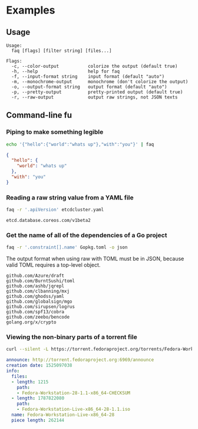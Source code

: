 # Examples

## Usage

```
Usage:
  faq [flags] [filter string] [files...]

Flags:
  -c, --color-output           colorize the output (default true)
  -h, --help                   help for faq
  -f, --input-format string    input format (default "auto")
  -m, --monochrome-output      monochrome (don't colorize the output)
  -o, --output-format string   output format (default "auto")
  -p, --pretty-output          pretty-printed output (default true)
  -r, --raw-output             output raw strings, not JSON texts
```

## Command-line fu

### Piping to make something legible

```sh
echo '{"hello":{"world":"whats up"},"with":"you"}' | faq
```

```json
{
  "hello": {
    "world": "whats up"
  },
  "with": "you"
}

```

### Reading a raw string value from a YAML file

```sh
faq -r '.apiVersion' etcdcluster.yaml
```
```
etcd.database.coreos.com/v1beta2
```

### Get the name of all of the dependencies of a Go project

```sh
faq -r '.constraint[].name' Gopkg.toml -o json
```

The output format when using raw with TOML must be in JSON, because valid TOML requires a top-level object.

```
github.com/Azure/draft
github.com/BurntSushi/toml
github.com/ashb/jqrepl
github.com/clbanning/mxj
github.com/ghodss/yaml
github.com/globalsign/mgo
github.com/sirupsen/logrus
github.com/spf13/cobra
github.com/zeebo/bencode
golang.org/x/crypto
```

### Viewing the non-binary parts of a torrent file

```sh
curl --silent -L https://torrent.fedoraproject.org/torrents/Fedora-Workstation-Live-x86_64-28.torrent | faq -f bencode -o yaml 'del(.info.pieces)'
```

```yaml
announce: http://torrent.fedoraproject.org:6969/announce
creation date: 1525097038
info:
  files:
  - length: 1215
    path:
    - Fedora-Workstation-28-1.1-x86_64-CHECKSUM
  - length: 1787822080
    path:
    - Fedora-Workstation-Live-x86_64-28-1.1.iso
  name: Fedora-Workstation-Live-x86_64-28
  piece length: 262144
```
